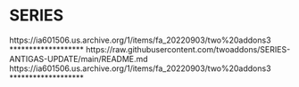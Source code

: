 # SERIES

<item>
<title>[I][COLOR indigo][/COLOR][B][COLOR white] SÉRIES  [/COLOR][B][COLOR white] TORRENT [/COLOR][/B][COLOR indigo]***[/COLOR][/I]</title>
<externallink></externallink>
<thumbnail></thumbnail>
<fanart>https://ia601506.us.archive.org/1/items/fa_20220903/two%20addons3</fanart>
<info></info>
</item> 
*******************

<item>
<title>[I][COLOR indigo][/COLOR][B][COLOR white] COLEÇÃO ANTIGAS [/COLOR][B][COLOR white] TORRENT [/COLOR][/B][COLOR indigo]***[/COLOR][/I]</title>
<externallink>https://raw.githubusercontent.com/twoaddons/SERIES-ANTIGAS-UPDATE/main/README.md</externallink>
<thumbnail></thumbnail>
<fanart>https://ia601506.us.archive.org/1/items/fa_20220903/two%20addons3</fanart>
<info></info>
</item> 
*******************

